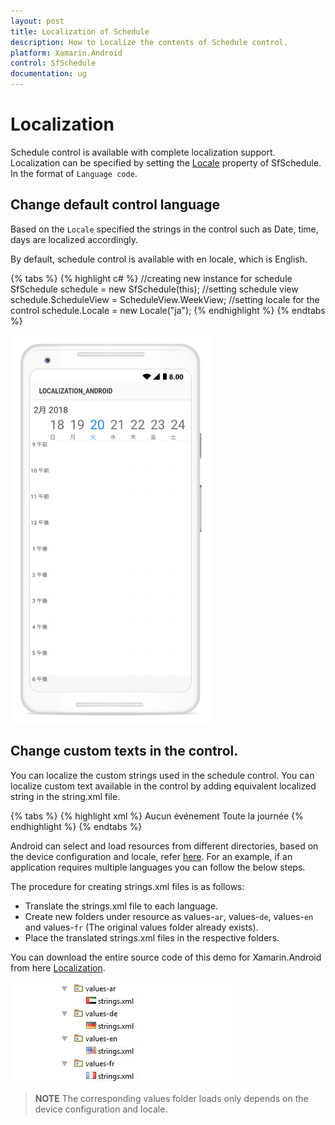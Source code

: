 ```yaml
---
layout: post
title: Localization of Schedule
description: How to Localize the contents of Schedule control.
platform: Xamarin.Android
control: SfSchedule
documentation: ug
---
```


# Localization 

Schedule control is available with complete localization support. Localization can be specified by setting the [Locale](https://help.syncfusion.com/cr/cref_files/xamarin-android/Syncfusion.SfSchedule.Android~Com.Syncfusion.Schedule.SfSchedule~Locale.html) property of SfSchedule. In the format of `Language code`.

## Change default control language

Based on the `Locale` specified the strings in the control such as Date, time, days are localized accordingly.

By default, schedule control is available with en locale, which is English.

{% tabs %}
{% highlight c# %}
//creating new instance for schedule
SfSchedule schedule = new SfSchedule(this);
//setting schedule view
schedule.ScheduleView = ScheduleView.WeekView;
//setting locale for the control
schedule.Locale = new Locale("ja");
{% endhighlight %}
{% endtabs %}
   

![](Localization_images/Localization_Android.png)   

## Change custom texts in the control.

You can localize the custom strings used in the schedule control. You can localize custom text available in the control by adding equivalent localized string in the string.xml file.

{% tabs %}
{% highlight xml %}
<resources>
	<string name="No_Appointments">Aucun événement</string>
	<string name="all_day">Toute la journée</string>
</resources>
{% endhighlight %}
{% endtabs %}

Android can select and load resources from different directories, based on the device configuration and locale, refer [here](https://developer.xamarin.com/guides/android/advanced_topics/localization/). For an example, if an application requires multiple languages you can follow the below steps.

The procedure for creating strings.xml files is as follows:

*	Translate the strings.xml file to each language.
*	Create new folders under resource as values-`ar`, values-`de`, values-`en` and values-`fr` (The original values folder already exists).
*	Place the translated strings.xml files in the respective folders.

You can download the entire source code of this demo for Xamarin.Android from
here [Localization](http://www.syncfusion.com/downloads/support/directtrac/general/ze/Localization_Android-352507966.zip).

![](Localization_images/localization_img2.jpeg)

>**NOTE**
The corresponding values folder loads only depends on the device configuration and locale.
